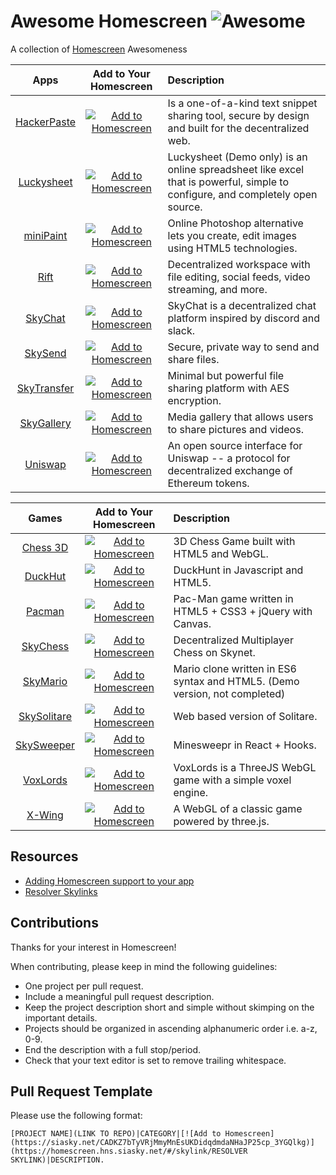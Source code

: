 # Awesome Homescreen ![Awesome](https://cdn.rawgit.com/sindresorhus/awesome/d7305f38d29fed78fa85652e3a63e154dd8e8829/media/badge.svg)

A collection of [Homescreen](https://docs.siasky.net/integrations/homescreen)  Awesomeness


| Apps | Add to Your Homescreen | Description |
|:-----------:|:----------------------:|:----------- |
[HackerPaste](https://github.com/harej/hackerpaste)|[![Add to Homescreen](https://siasky.net/CADKZ7bTyVRjMmyMnEsUKDidqdmdaNHaJP25cp_3YGQlkg)](https://homescreen.hns.siasky.net/#/skylink/_AGCc4-wHTEscwQXTox_95VsHjl-GEwrc7rxGhMXCPStRg)|Is a one-of-a-kind text snippet sharing tool, secure by design and built for the decentralized web.
[Luckysheet](https://github.com/mengshukeji/Luckysheet)|[![Add to Homescreen](https://siasky.net/CADKZ7bTyVRjMmyMnEsUKDidqdmdaNHaJP25cp_3YGQlkg)](https://homescreen.hns.siasky.net/#/skylink/EADnlXoc12LEl8qrW5hi299C-T87OgHLt4TitCGHz24sVw)|Luckysheet (Demo only) is an online spreadsheet like excel that is powerful, simple to configure, and completely open source.
[miniPaint](https://github.com/viliusle/miniPaint)|[![Add to Homescreen](https://siasky.net/CADKZ7bTyVRjMmyMnEsUKDidqdmdaNHaJP25cp_3YGQlkg)](https://homescreen.hns.siasky.net/#/skylink/FADH7_3zsv63F3yvEy5U9OJ8vRpGI-Hb6djT6LB8r3JlpA)|Online Photoshop alternative lets you create, edit images using HTML5 technologies.
[Rift](https://github.com/riftdweb/rift)|[![Add to Homescreen](https://siasky.net/CADKZ7bTyVRjMmyMnEsUKDidqdmdaNHaJP25cp_3YGQlkg)](https://homescreen.hns.siasky.net/#/skylink/EAD7S3bPStozkTtNtzPwFZ2flVP8r2ZXsfyk31Uw4DdOvA)|Decentralized workspace with file editing, social feeds, video streaming, and more.
[SkyChat](https://github.com/redsolver/SkyChat)|[![Add to Homescreen](https://siasky.net/CADKZ7bTyVRjMmyMnEsUKDidqdmdaNHaJP25cp_3YGQlkg)](https://homescreen.hns.siasky.net/#/skylink/NAAa5PaPLSnOLbZawBVR1nXKBKfpwV7-1eqq90IsUWe7uw)|SkyChat is a decentralized chat platform inspired by discord and slack.
|[SkySend](https://github.com/redsolver/skysend)|[![Add to Homescreen](https://siasky.net/CADKZ7bTyVRjMmyMnEsUKDidqdmdaNHaJP25cp_3YGQlkg)](https://homescreen.hns.siasky.net/#/skylink/AQDikuO5szw9nTHZvvm0jT_iwRIJ74UqyvReNwHePAkqBQ)|Secure, private way to send and share files.
[SkyTransfer](https://github.com/kamy22/skytransfer)|[![Add to Homescreen](https://siasky.net/CADKZ7bTyVRjMmyMnEsUKDidqdmdaNHaJP25cp_3YGQlkg)](https://homescreen.hns.siasky.net/#/skylink/AQAJGCmM4njSUoFx-YNm64Zgea8QYRo-kHHf3Vht04mYBQ)|Minimal but powerful file sharing platform with AES encryption.
[SkyGallery](https://github.com/Delivator/SkyGallery)|[![Add to Homescreen](https://siasky.net/CADKZ7bTyVRjMmyMnEsUKDidqdmdaNHaJP25cp_3YGQlkg)](https://homescreen.hns.siasky.net/#/skylink/AQBj5IcVxgwD4uXJTYC2RqA65daWMNyIDwzif-elDRfuag)|Media gallery that allows users to share pictures and videos.
[Uniswap](https://github.com/Uniswap/interface)|[![Add to Homescreen](https://siasky.net/CADKZ7bTyVRjMmyMnEsUKDidqdmdaNHaJP25cp_3YGQlkg)](https://homescreen.hns.siasky.net/#/skylink/OAATgfw9igDV45sy9JVkEcLP2-fG049F8Bmkgt3\_KVVG7Q)|An open source interface for Uniswap -- a protocol for decentralized exchange of Ethereum tokens.

| Games | Add to Your Homescreen | Description |
|:-----:|:----------------------:|:----------- |
[Chess 3D](https://github.com/FrenchYann/Chess3D)|[![Add to Homescreen](https://siasky.net/CADKZ7bTyVRjMmyMnEsUKDidqdmdaNHaJP25cp_3YGQlkg)](https://homescreen.hns.siasky.net/#/skylink/GABOrzJon-Yq0mpeZgPrI7-4AIWdd3m2xnh7sUn5wfTXCg)|3D Chess Game built with HTML5 and WebGL.
[DuckHut](https://github.com/MattSurabian/DuckHunt-JS)|[![Add to Homescreen](https://siasky.net/CADKZ7bTyVRjMmyMnEsUKDidqdmdaNHaJP25cp_3YGQlkg)](https://homescreen.hns.siasky.net/#/skylink/AACZtsENph46a9J76iZLsYiicnvSVWHbbI9rYv6HiclQVg)|DuckHunt in Javascript and HTML5.
[Pacman](https://github.com/luciopanepinto/pacman)|[![Add to Homescreen](https://siasky.net/CADKZ7bTyVRjMmyMnEsUKDidqdmdaNHaJP25cp_3YGQlkg)](https://homescreen.hns.siasky.net/#/skylink/_AgROblixmfuihDeteR9EC1h3HFMRNy-kbdoOmKvUMNd1Q)|Pac-Man game written in HTML5 + CSS3 + jQuery with Canvas.
[SkyChess](https://github.com/redsolver/skychess)|[![Add to Homescreen](https://siasky.net/CADKZ7bTyVRjMmyMnEsUKDidqdmdaNHaJP25cp_3YGQlkg)](https://homescreen.hns.siasky.net/#/skylink/CACo3iCoq51KaiI4zD6y6w1xee-929Nwtlb7DWUyl9FxNQ)|Decentralized Multiplayer Chess on Skynet.
[SkyMario](https://github.com/JuniorTour/es6-mario)|[![Add to Homescreen](https://siasky.net/CADKZ7bTyVRjMmyMnEsUKDidqdmdaNHaJP25cp_3YGQlkg)](https://homescreen.hns.siasky.net/#/skylink/_BWkC67WtxSZb0FjKZgJDKicUQV_YC97ez6rjDdd216pqA)|Mario clone written in ES6 syntax and HTML5. (Demo version, not completed)
[SkySolitare](https://github.com/MrBomar/solitare3)|[![Add to Homescreen](https://siasky.net/CADKZ7bTyVRjMmyMnEsUKDidqdmdaNHaJP25cp_3YGQlkg)](https://homescreen.hns.siasky.net/#/skylink/XADNKywr-KKyG6Gvfz6meS9rLPUdGeTdtTnig-qf3Alw4Q)|Web based version of Solitare.
[SkySweeper](https://github.com/ShizukuIchi/minesweeper)|[![Add to Homescreen](https://siasky.net/CADKZ7bTyVRjMmyMnEsUKDidqdmdaNHaJP25cp_3YGQlkg)](https://homescreen.hns.siasky.net/#/skylink/_ABMRO8tMiwlJSrPaZx1qNRqwRcSwSbL7s_tRCjuI-3yQA)|Minesweepr in React + Hooks.
[VoxLords](https://github.com/Lallassu/VoxLords)|[![Add to Homescreen](https://siasky.net/CADKZ7bTyVRjMmyMnEsUKDidqdmdaNHaJP25cp_3YGQlkg)](https://homescreen.hns.siasky.net/#/skylink/HAE8TUMjKIC8XUT8DgGnFIKNWjz5AAs8-hDw3-_a0jub2A)|VoxLords is a ThreeJS WebGL game with a simple voxel engine.
[X-Wing](https://github.com/amilajack/xwing)|[![Add to Homescreen](https://siasky.net/CADKZ7bTyVRjMmyMnEsUKDidqdmdaNHaJP25cp_3YGQlkg)](https://homescreen.hns.siasky.net/#/skylink/EACXzs0a5cRTncUdlDBR7pVNH2GE8SYJo1Og7eW4BC0Zyg)|A WebGL of a classic game powered by three.js.

## Resources
* [Adding Homescreen support to your app](https://docs.siasky.net/integrations/homescreen/adding-homescreen-support-to-an-app)
* [Resolver Skylinks](https://docs.siasky.net/skynet-topics/resolver-skylinks#web-tools)


## Contributions

Thanks for your interest in Homescreen! 

When contributing, please keep in mind the following guidelines: 

* One project per pull request.
* Include a meaningful pull request description.
* Keep the project description short and simple without skimping on the important details.
* Projects should be organized in ascending alphanumeric order i.e. a-z, 0-9.
* End the description with a full stop/period.
* Check that your text editor is set to remove trailing whitespace.

## Pull Request Template

Please use the following format: 

`[PROJECT NAME](LINK TO REPO)|CATEGORY|[![Add to Homescreen](https://siasky.net/CADKZ7bTyVRjMmyMnEsUKDidqdmdaNHaJP25cp_3YGQlkg)](https://homescreen.hns.siasky.net/#/skylink/RESOLVER SKYLINK)|DESCRIPTION.`

